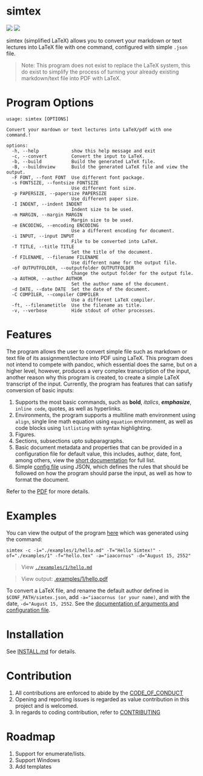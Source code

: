 # simtex

![](https://api.codiga.io/project/34276/score/svg)
![](https://github.com/iaacornus/simtex/actions/workflows/pytest.yaml/badge.svg)

simtex (simplified LaTeX) allows you to convert your markdown or text lectures
into LaTeX file with one command, configured with simple `.json` file.

> Note: This program does not exist to replace the LaTeX system, this do exist
to simplify the process of turning your already existing markdown/text file
into PDF with LaTeX.

# Program Options

```
usage: simtex [OPTIONS]

Convert your mardown or text lectures into LaTeX/pdf with one command.!

options:
  -h, --help            show this help message and exit
  -c, --convert         Convert the input to LaTeX.
  -b, --build           Build the generated LaTeX file.
  -B, --buildnview      Build the generated LaTeX file and view the output.
  -F FONT, --font FONT  Use different font package.
  -s FONTSIZE, --fontsize FONTSIZE
                        Use different font size.
  -p PAPERSIZE, --papersize PAPERSIZE
                        Use different paper size.
  -I INDENT, --indent INDENT
                        Indent size to be used.
  -m MARGIN, --margin MARGIN
                        Margin size to be used.
  -e ENCODING, --encoding ENCODING
                        Use a different encoding for document.
  -i INPUT, --input INPUT
                        File to be converted into LaTeX.
  -T TITLE, --title TITLE
                        Set the title of the document.
  -f FILENAME, --filename FILENAME
                        Use different name for the output file.
  -of OUTPUTFOLDER, --outputfolder OUTPUTFOLDER
                        Change the output folder for the output file.
  -a AUTHOR, --author AUTHOR
                        Set the author name of the document.
  -d DATE, --date DATE  Set the date of the document.
  -C COMPILER, --compiler COMPILER
                        Use a different LaTeX compiler.
  -ft, --filenametitle  Use the filename as title.
  -v, --verbose         Hide stdout of other processes.
```

# Features

The program allows the user to convert simple file such as markdown or text
file of its assignment/lecture into PDF using LaTeX. This program does not
intend to compete with pandoc, which essential does the same, but on a higher
level, however, produces a very complex transcription of the input, another
reason why this program is created, to create a simple LaTeX transcript of the
input. Currently, the program has features that can satisfy conversion of basic
inputs:

1. Supports the most basic commands, such as **bold**, _italics_,
**_emphasize_**, `inline code`, quotes, as well as hyperlinks.
2. Environments, the program supports a multiline math environment using
`align`, single line math equation using `equation` environment, as well as
code blocks using `lstlisting` with syntax highlighting.
3. Figures.
4. Sections, subsections upto subparagraphs.
5. Basic document metadata and properties that can be provided in a
configuration file for default value, this includes, author, date, font, among
others, view the [short documentation](./examples/config/README.md) for full
list.
6. Simple [config file](./examples/config/simtex.json) using JSON, which
defines the rules that should be followed on how the program should parse the
input, as well as how to format the document.

Refer to the [PDF](./examples/1/out/hello.pdf) for more details.

# Examples

You can view the output of the program [here](./examples/1/out/hello.pdf) which was
generated using the command:

```
simtex -c -i="./examples/1/hello.md" -T="Hello Simtex!" -of="./examples/1" -f="hello.tex" -a="iaacornus" -d="August 15, 2552"
```

> View [`./examples/1/hello.md`](./examples/1/example.md)

> View output: [.examples/1/hello.pdf](./examples/1/out/hello.pdf)

To convert a LaTeX file, and rename the default author defined in
`$CONF_PATH/simtex.json`, add `-a="iaacornus (or your name)`, and with the
date, `-d="August 15, 2552`.
See the [documentation of arguments and configuration file](./examples/config/README.md).

# Installation

See [INSTALL.md](INSTALL.md) for details.

# Contribution

1. All contributions are enforced to abide by the [CODE_OF_CONDUCT](CODE_OF_CONDUCT.md)
2. Opening and reporting issues is regarded as value contribution in this project and is welcomed.
3. In regards to coding contribution, refer to [CONTRIBUTING](CONTRIBUTING.md)

# Roadmap

1. Support for enumerate/lists.
2. Support Windows
3. Add templates
